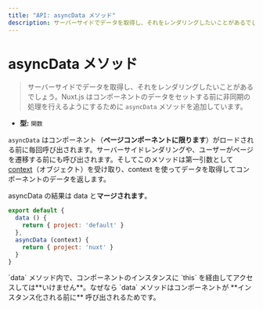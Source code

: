 ```yaml
---
title: "API: asyncData メソッド"
description: サーバーサイドでデータを取得し、それをレンダリングしたいことがあるでしょう。Nuxt.js はコンポーネントのデータをセットする前に非同期の処理を行えるようにするために `asyncData` メソッドを追加しています。
---
```


# asyncData メソッド

> サーバーサイドでデータを取得し、それをレンダリングしたいことがあるでしょう。Nuxt.js はコンポーネントのデータをセットする前に非同期の処理を行えるようにするために `asyncData` メソッドを追加しています。

- **型:** `関数`

`asyncData` はコンポーネント（**ページコンポーネントに限ります**）がロードされる前に毎回呼び出されます。サーバーサイドレンダリングや、ユーザーがページを遷移する前にも呼び出されます。そしてこのメソッドは第一引数として [context](/api/context)（オブジェクト）を受け取り、context を使ってデータを取得してコンポーネントのデータを返します。

asyncData の結果は data と**マージされます**。

```js
export default {
  data () {
    return { project: 'default' }
  },
  asyncData (context) {
    return { project: 'nuxt' }
  }
}
```

<div class="Alert Alert--orange">`data` メソッド内で、コンポーネントのインスタンスに `this` を経由してアクセスしては**いけません**。なぜなら `data` メソッドはコンポーネントが **インスタンス化される前に** 呼び出されるためです。</div>
